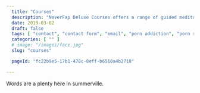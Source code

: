```yaml
---
  title: "Courses"
  description: "NeverFap Deluxe Courses offers a range of guided meditations to help you better understand the five fundamental principles of NeverFap."
  date: 2019-03-02
  draft: false
  tags: [ "contact", "contact form", "email", "porn addiction", "porn recovery", "addiction recovery", "addiction", "awareness", "nofap", "neverfap", "neverfap deluxe" ]
  categories: [ "" ]
  # image: "/images/face.jpg"
  slug: "courses"

  pageId: "fc22b9e5-17b1-478c-8eff-b6510a4b2718"

---
```


Words are a plenty here in summerville.

<!-- 

$29 for a single course. 

$89 for the 5 courses. 

$39 Observation course.  -->
